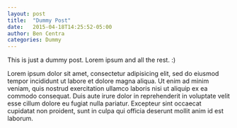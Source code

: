 ```yaml
---
layout: post
title:  "Dummy Post"
date:   2015-04-18T14:25:52-05:00
author: Ben Centra
categories: Dummy
---
```


This is just a dummy post. Lorem ipsum and all the rest. :)

Lorem ipsum dolor sit amet, consectetur adipisicing elit, sed do eiusmod
tempor incididunt ut labore et dolore magna aliqua. Ut enim ad minim veniam,
quis nostrud exercitation ullamco laboris nisi ut aliquip ex ea commodo
consequat. Duis aute irure dolor in reprehenderit in voluptate velit esse
cillum dolore eu fugiat nulla pariatur. Excepteur sint occaecat cupidatat non
proident, sunt in culpa qui officia deserunt mollit anim id est laborum.

